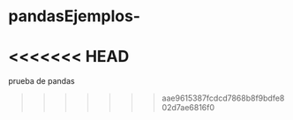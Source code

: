 # pandasEjemplos-
<<<<<<< HEAD
=======
prueba de pandas 
>>>>>>> aae9615387fcdcd7868b8f9bdfe802d7ae6816f0

